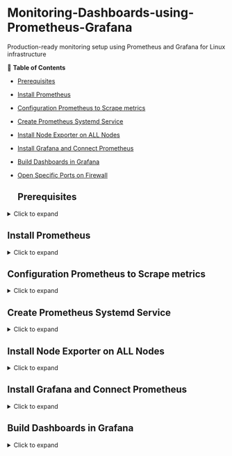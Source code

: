 # Monitoring-Dashboards-using-Prometheus-Grafana
Production-ready monitoring setup using Prometheus and Grafana for Linux infrastructure

📑 **Table of Contents**
- [Prerequisites](#prerequisites)
- [Install Prometheus](#install-prometheus)
- [Configuration Prometheus to Scrape metrics](#configuration-prometheus-to-scrape-metrics)
- [Create Prometheus Systemd Service](#create-prometheus-systemd-service)
- [Install Node Exporter on ALL Nodes](#disable-unnecessary-services)
- [Install Grafana and Connect Prometheus](#install-grafana-and-connect-prometheus)
- [Build Dashboards in Grafana](#build-dashboards-in-grafana)
- [Open Specific Ports on Firewall](#open-sepecific-ports-on-firewall)

  ## Prerequisites
  
<details> <summary>Click to expand</summary>

- Linux-based Monitoring Server (RHEL/CentOS/AlmaLinux)
- Root access or sudo privileges
- Network access to all nodes (port 9100 open)
- DNS configured or IP addresses noted

</details>

## Install Prometheus

<details> <summary>Click to expand</summary>
  
**1.1 Create Prometheus User**
  
sudo useradd --no-create-home --shell /bin/false prometheus

**1.2 Create Necessary Directories**

sudo mkdir /etc/prometheus /var/lib/prometheus

**1.3 Download Prometheus**

cd /tmp
curl -LO https://github.com/prometheus/prometheus/releases/download/v2.52.0/prometheus-2.52.0.linux-amd64.tar.gz
tar -xvf prometheus-2.52.0.linux-amd64.tar.gz
cd prometheus-2.52.0.linux-amd64

**1.4 Move Binaries**

sudo cp prometheus promtool /usr/local/bin/
sudo chmod +x /usr/local/bin/prometheus /usr/local/bin/promtool

**1.5 Move Configuration Files**

sudo cp -r consoles/ console_libraries/ /etc/prometheus/
sudo cp prometheus.yml /etc/prometheus/

**1.6 Set Ownership**

sudo chown -R prometheus:prometheus /etc/prometheus /var/lib/prometheus

</details>

## Configuration Prometheus to Scrape metrics

<details> <summary>Click to expand</summary>

Edit /etc/prometheus/prometheus.yml

global:
  scrape_interval: 15s

scrape_configs:
  - job_name: 'prometheus'
    static_configs:
      - targets: ['localhost:9090']

  - job_name: 'nodes'
    static_configs:
      - targets:
          - node001.example.com:9100
          - node002.example.com:9100
          - node003.example.com:9100
          ** ... add all server nodes here**

Make sure Node Exporter is running on all nodes.
</details>


## Create Prometheus Systemd Service

<details> <summary>Click to expand</summary>

**Create systemd service file**

**Create /etc/systemd/system/prometheus.service**

[Unit]
Description=Prometheus
Wants=network-online.target
After=network-online.target

[Service]
User=prometheus
Group=prometheus
Type=simple
ExecStart=/usr/local/bin/prometheus \
  --config.file=/etc/prometheus/prometheus.yml \
  --storage.tsdb.path=/var/lib/prometheus/ \
  --web.console.templates=/etc/prometheus/consoles \
  --web.console.libraries=/etc/prometheus/console_libraries

[Install]
WantedBy=multi-user.target

**Reload & Start Service**

sudo systemctl daemon-reexec
sudo systemctl daemon-reload
sudo systemctl enable --now prometheus

**Verify**
- http://IP_address_of_server:9090
- http://FQDN_of_server:9090

</details>

## Install Node Exporter on ALL Nodes

<details> <summary>Click to expand</summary>

**Download Node Exporter**

cd /tmp
curl -LO https://github.com/prometheus/node_exporter/releases/download/v1.8.1/node_exporter-1.8.1.linux-amd64.tar.gz
tar -xvf node_exporter-1.8.1.linux-amd64.tar.gz
cd node_exporter-1.8.1.linux-amd64
sudo cp node_exporter /usr/local/bin/
sudo useradd --no-create-home --shell /bin/false node_exporter

**Create systemd service**

- Create /etc/systemd/system/node_exporter.service

[Unit]
Description=Node Exporter
After=network.target

[Service]
User=node_exporter
ExecStart=/usr/local/bin/node_exporter

[Install]
WantedBy=default.target

**Start Node Exporter**

sudo systemctl daemon-reload
sudo systemctl enable --now node_exporter

**Verify**

curl http://node001.example.com:9100/metrics

</details>

## Install Grafana and Connect Prometheus

<details> <summary>Click to expand</summary>

**Add Grafana Repo**

sudo tee /etc/yum.repos.d/grafana.repo <<EOF
[grafana]
name=Grafana OSS
baseurl=https://packages.grafana.com/oss/rpm
repo_gpgcheck=1
enabled=1
gpgcheck=1
gpgkey=https://packages.grafana.com/gpg.key
EOF

**Install Grafana**

sudo dnf install grafana -y

**Start Grafana**

sudo systemctl enable --now grafana-server

**Access Grafana**

http://server_hostname:3000

Username: admin

Password: admin (change on first login)

</details>

## Build Dashboards in Grafana

<details> <summary>Click to expand</summary>

- Add Prometheus as a data source.

- Import dashboard templates (e.g., Node Exporter Full - ID 1860)

- Create custom dashboards for: CPU, Memory, Disk

- Alerts on thresholds

- Heatmaps or table views of all nodes

  </details>

